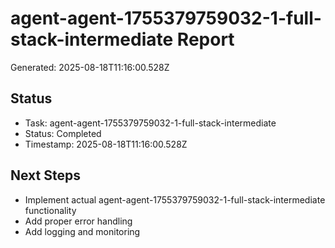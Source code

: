 # agent-agent-1755379759032-1-full-stack-intermediate Report

Generated: 2025-08-18T11:16:00.528Z

## Status
- Task: agent-agent-1755379759032-1-full-stack-intermediate
- Status: Completed
- Timestamp: 2025-08-18T11:16:00.528Z

## Next Steps
- Implement actual agent-agent-1755379759032-1-full-stack-intermediate functionality
- Add proper error handling
- Add logging and monitoring
